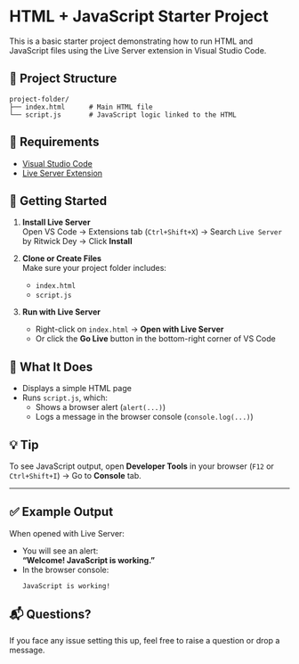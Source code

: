 # HTML + JavaScript Starter Project

This is a basic starter project demonstrating how to run HTML and JavaScript files using the Live Server extension in Visual Studio Code.

## 📁 Project Structure

```
project-folder/
├── index.html      # Main HTML file
└── script.js       # JavaScript logic linked to the HTML
```

## 🔧 Requirements

- [Visual Studio Code](https://code.visualstudio.com/)
- [Live Server Extension](https://marketplace.visualstudio.com/items?itemName=ritwickdey.LiveServer)

## 🚀 Getting Started

1. **Install Live Server**  
   Open VS Code → Extensions tab (`Ctrl+Shift+X`) → Search `Live Server` by Ritwick Dey → Click **Install**

2. **Clone or Create Files**  
   Make sure your project folder includes:
   - `index.html`
   - `script.js`

3. **Run with Live Server**  
   - Right-click on `index.html` → **Open with Live Server**
   - Or click the **Go Live** button in the bottom-right corner of VS Code

## 📄 What It Does

- Displays a simple HTML page
- Runs `script.js`, which:
  - Shows a browser alert (`alert(...)`)
  - Logs a message in the browser console (`console.log(...)`)

## 💡 Tip

To see JavaScript output, open **Developer Tools** in your browser (`F12` or `Ctrl+Shift+I`) → Go to **Console** tab.

---

## ✅ Example Output

When opened with Live Server:
- You will see an alert:  
  **“Welcome! JavaScript is working.”**
- In the browser console:  
  ```console
  JavaScript is working!
  ```

## 📬 Questions?

If you face any issue setting this up, feel free to raise a question or drop a message.
